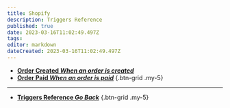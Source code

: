 ```yaml
---
title: Shopify
description: Triggers Reference
published: true
date: 2023-03-16T11:02:49.497Z
tags: 
editor: markdown
dateCreated: 2023-03-16T11:02:49.497Z
---
```


- [<i class="mdi mdi-creation primary--text"></i> **Order Created *When an order is created***](/Triggers/Shopify/Order-Created)
- [<i class="mdi mdi-cash primary--text"></i> **Order Paid *When an order is paid***](/Triggers/Shopify/Order-Paid)
{.btn-grid .my-5}

---

- [<i class="mdi mdi-chevron-left"></i>**Triggers Reference *Go Back***](/Triggers)
{.btn-grid .my-5}